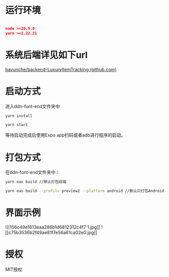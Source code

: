 


# 运行环境


```json

node >=20.9.0
yarn >=1.22.21

```

# 系统后端详见如下url


[bayunche/backend-LuxuryItemTracking (github.com)](https://github.com/bayunche/backend-LuxuryItemTracking)

# 启动方式

进入ddn-font-end文件夹中

```bash
yarn install 

yarn start 

```

等待启动完成后使用Expo app扫码或者adb进行程序的启动。


# 打包方式

在ddn-font-end文件夹中：

```bash
yarn eas build //默认打包双端

yarn eas build --profile preview2 --platform android //默认只打包Android，生成apk格式安装包


```


# 界面示例


![[156c49e1613eaa286b1d6812312c4f7 1.jpg]]
![[c75b3536b2f49ae81f7e56a61ca02e0.jpg]]




# 授权

MIT授权